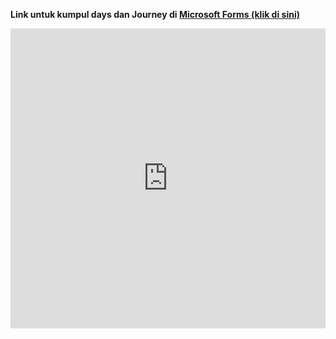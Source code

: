 **Link untuk kumpul days dan Journey di [Microsoft Forms (klik di sini)](https://forms.office.com/r/gMtpCDpvbj)**

<iframe width="640px" height="480px" src="https://forms.office.com/Pages/ResponsePage.aspx?id=gxFu22VMXECCznzVP6bp3FfyHwFOC-BHtCqEyC6qv5VUQVk3SDlFME9DNVY5U0pYUkFPNFI0TTBUTy4u&embed=true" frameborder="0" marginwidth="0" marginheight="0" style="border: none; max-width:100%; max-height:100vh" allowfullscreen webkitallowfullscreen mozallowfullscreen msallowfullscreen> </iframe>